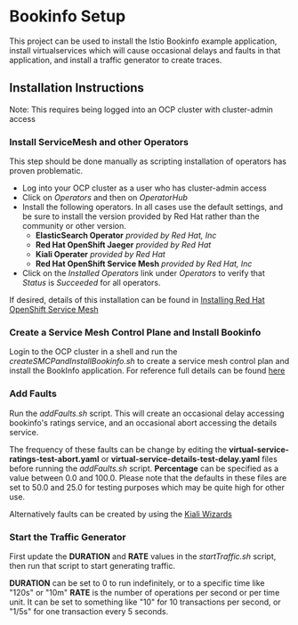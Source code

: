 # Bookinfo Setup

This project can be used to install the Istio Bookinfo example application, install 
virtualservices which will cause occasional delays and faults in that application, and install
a traffic generator to create traces.  

## Installation Instructions
Note: This requires being logged into an OCP cluster with cluster-admin access
### Install ServiceMesh and other Operators
This step should be done manually as scripting installation of operators has proven problematic.
- Log into your OCP cluster as a user who has cluster-admin access
- Click on *Operators* and then on *OperatorHub*
- Install the following operators.  In all cases use the default settings, and be sure to install the version provided by Red Hat rather than the
  community or other version.
  - **ElasticSearch Operator** *provided by Red Hat, Inc*
  - **Red Hat OpenShift Jaeger** *provided by Red Hat*
  - **Kiali Operater** *provided by Red Hat*
  - **Red Hat OpenShift Service Mesh** *provided by Red Hat, Inc*
- Click on the *Installed Operators* link under *Operators* to verify that *Status* is *Succeeded* for all operators.  

If desired, details of this installation can be found in [Installing Red Hat OpenShift Service Mesh](https://docs.openshift.com/container-platform/4.6/service_mesh/v2x/installing-ossm.html)

### Create a Service Mesh Control Plane and Install Bookinfo
Login to the OCP cluster in a shell and run the *createSMCPandInstallBookinfo.sh* to create a service mesh control plan 
and install the BookInfo application.  For reference full details can be found [here](https://docs.openshift.com/container-platform/4.6/service_mesh/v2x/prepare-to-deploy-applications-ossm.html#ossm-tutorial-bookinfo-overview_deploying-applications-ossm)

### Add Faults
Run the *addFaults.sh* script.  This will create an occasional delay accessing bookinfo's ratings
service, and an occasional abort accessing the details service.  

The frequency of these faults can be change by editing the **virtual-service-ratings-test-abort.yaml** or 
**virtual-service-details-test-delay.yaml** files before running the *addFaults.sh* script.  **Percentage** can be
specified as a value between 0.0 and 100.0.  Please note that the defaults in these files are set to 50.0 and
25.0 for testing purposes which may be quite high for other use.

Alternatively faults can be created by using the [Kiali Wizards](https://www.openshift.com/blog/introducing-openshift-service-mesh-2.0)

### Start the Traffic Generator
First update the **DURATION** and **RATE** values in the *startTraffic.sh* script, then run that script to start
generating traffic.

**DURATION** can be set to 0 to run indefinitely, or to a specific time like "120s" or "10m"
**RATE** is the number of operations per second or per time unit.  It can be set to something like "10" for 10 
transactions per second, or "1/5s" for one transaction every 5 seconds.



